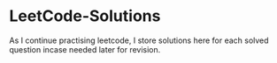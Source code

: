 # LeetCode-Solutions

As I continue practising leetcode, I store solutions here for each solved question incase needed later for revision. 
